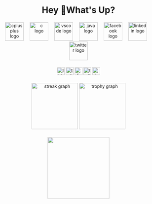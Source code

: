 <h1 align="center">Hey 👋What's Up?</h1>

###


<div align="center">
  <img src="https://cdn.jsdelivr.net/gh/devicons/devicon/icons/cplusplus/cplusplus-original.svg" height="60" alt="cplusplus logo"  />
  <img width="12" />
  <img src="https://cdn.jsdelivr.net/gh/devicons/devicon/icons/c/c-original.svg" height="60" alt="c logo"  />
  <img width="12" />
  <img src="https://cdn.jsdelivr.net/gh/devicons/devicon/icons/vscode/vscode-original.svg" height="60" alt="vscode logo"  />
  <img width="12" />
  <img src="https://cdn.jsdelivr.net/gh/devicons/devicon/icons/java/java-original.svg" height="60" alt="java logo"  />
  <img width="12" />
  <img src="https://cdn.jsdelivr.net/gh/devicons/devicon/icons/facebook/facebook-original.svg" height="60" alt="facebook logo"  />
  <img width="12" />
  <img src="https://cdn.jsdelivr.net/gh/devicons/devicon/icons/linkedin/linkedin-original.svg" height="60" alt="linkedin logo"  />
  <img width="12" />
  <img src="https://cdn.jsdelivr.net/gh/devicons/devicon/icons/twitter/twitter-original.svg" height="60" alt="twitter logo"  />
</div>


###

<div align="center">
  <img src="https://img.shields.io/static/v1?message=LinkedIn&logo=linkedin&label=&color=0077B5&logoColor=white&labelColor=&style=for-the-badge" height="25" alt="linkedin logo"  />
  <img src="https://img.shields.io/static/v1?message=Twitter&logo=twitter&label=&color=1DA1F2&logoColor=white&labelColor=&style=for-the-badge" height="25" alt="twitter logo"  />
  <img src="https://img.shields.io/static/v1?message=Discord&logo=discord&label=&color=7289DA&logoColor=white&labelColor=&style=for-the-badge" height="25" alt="discord logo"  />
  <img src="https://img.shields.io/static/v1?message=Twitch&logo=twitch&label=&color=9146FF&logoColor=white&labelColor=&style=for-the-badge" height="25" alt="twitch logo"  />
  <img src="https://img.shields.io/static/v1?message=dev.to&logo=dev.to&label=&color=0A0A0A&logoColor=white&labelColor=&style=for-the-badge" height="25" alt="devto logo"  />
</div>

###

<div align="center">
  <img src="https://streak-stats.demolab.com?user=maurodesouza&locale=en&mode=daily&theme=dracula&hide_border=false&border_radius=5&order=3" height="150" alt="streak graph"  />
  <img src="https://github-profile-trophy.vercel.app?username=maurodesouza&theme=dracula&column=-1&row=1&margin-w=8&margin-h=8&no-bg=false&no-frame=false&order=4" height="150" alt="trophy graph"  />
</div>



###

<div align="center">
  <img height="200" src="https://scontent.fdac138-2.fna.fbcdn.net/v/t39.30808-6/481993878_1174526074059846_4207271205527578166_n.jpg?_nc_cat=106&ccb=1-7&_nc_sid=a5f93a&_nc_eui2=AeHNo6_FtFBcyTLw9YKUURFz-6GRACoinV_7oZEAKiKdX1JdWfe1j3p_nngQ_60Mh1RkMDoyNvA8aS_LVDBbN166&_nc_ohc=v4hR0q25KFQQ7kNvwGe3TxV&_nc_oc=AdnBplaal5HpMiftqgbsNxr7JzrBe3ySvQvjaqjvBkCwE5lwzhq8AGlAvGp3D8s5NI8&_nc_zt=23&_nc_ht=scontent.fdac138-2.fna&_nc_gid=SwbgcLUGMxwcTsqh1UqMIg&oh=00_AfaiVflL6hNWk2orldztvXo9kCYum384Ld1r-o2Ql7usGw&oe=68CEFDEE"  />
</div>

###


